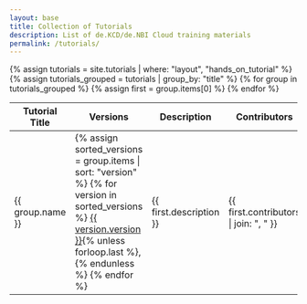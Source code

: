 ```yaml
---
layout: base
title: Collection of Tutorials
description: List of de.KCD/de.NBI Cloud training materials
permalink: /tutorials/
---
```


<table>
  <thead>
    <tr>
      <th>Tutorial Title</th>
      <th>Versions</th>
      <th>Description</th>
      <th>Contributors</th>
      <th>Estimated Time</th>
    </tr>
  </thead>
  <tbody>
    {% assign tutorials = site.tutorials | where: "layout", "hands_on_tutorial" %}
    {% assign tutorials_grouped = tutorials | group_by: "title" %}
    {% for group in tutorials_grouped %}
      {% assign first = group.items[0] %}
      <tr>
        <td>{{ group.name }}</td>
        <td>
          {% assign sorted_versions = group.items | sort: "version" %}
          {% for version in sorted_versions %}
            <a href="{{ version.url }}">{{ version.version }}</a>{% unless forloop.last %}, {% endunless %}
          {% endfor %}
        </td>
        <td>{{ first.description }}</td>
        <td>{{ first.contributors | join: ", " }}</td>
        <td>{{ first.time_estimation }}</td>
      </tr>
    {% endfor %}
  </tbody>
</table>
